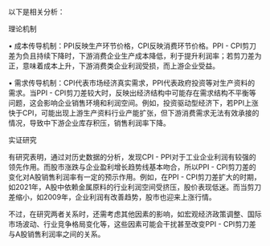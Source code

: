 以下是相关分析：

理论机制

• 成本传导机制：PPI反映生产环节价格，CPI反映消费环节价格。PPI - CPI剪刀差为负且持续下降时，下游消费企业生产成本降低，利于提升利润率；若剪刀差为正，意味着成本上升，下游消费类企业利润受损，而上游企业受益。

• 需求传导机制：CPI代表市场经济真实需求，PPI代表政府投资等对生产资料的需求。当PPI - CPI剪刀差较大时，反映出经济结构中可能存在需求结构不平衡等问题，这会影响企业销售环境和利润空间。例如，投资驱动型经济下，若PPI上涨快于CPI，可能出现上游生产资料行业产能扩张，但下游消费需求无法有效承接的情况，导致中下游企业库存积压，销售利润率下降。

实证研究

有研究表明，通过对历史数据的分析，发现CPI - PPI对于工业企业利润有较强的领先作用。而股市涨跌与企业盈利增长趋势线基本吻合，所以PPI - CPI剪刀差的变化对A股销售利润率有一定的预示作用。例如，在PPI - CPI剪刀差扩大的时期，如2021年，A股中依赖金属原料的行业利润空间受挤压，股价表现低迷。而当剪刀差缩小，如2009年，企业利润有改善趋势，股市也迎来上涨行情。

不过，在研究两者关系时，还需考虑其他因素的影响，如宏观经济政策调整、国际市场波动、行业竞争格局变化等，这些因素可能会干扰甚至改变PPI - CPI剪刀差与A股销售利润率之间的关系。